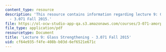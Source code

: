 ```yaml
---
content_type: resource
description: 'This resource contains information regarding lecture 9: Glass strengthening
  - 3.071 Fall 2015.'
file: https://ol-ocw-studio-app-qa.s3.amazonaws.com/courses/3-071-amorphous-materials-fall-2015/cf64e935f4fe408bb03d6ef6521e671c_MIT3_071F15_Lecture9.pdf
file_type: application/pdf
resourcetype: Document
title: 'Lecture 9: Glass Strengthening - 3.071 Fall 2015'
uid: cf64e935-f4fe-408b-b03d-6ef6521e671c
---
```

